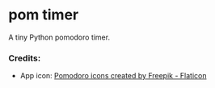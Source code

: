 # pom timer
A tiny Python pomodoro timer.

### Credits:

- App icon: <a href="https://www.flaticon.com/free-icons/pomodoro" title="pomodoro icons">Pomodoro icons created by Freepik - Flaticon</a>